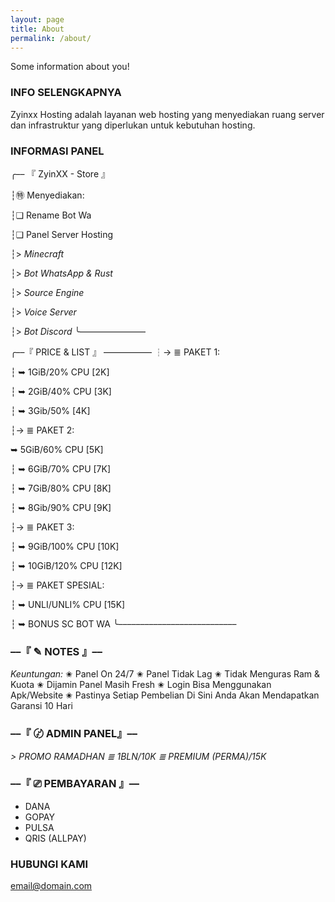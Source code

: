 ```yaml
---
layout: page
title: About
permalink: /about/
---
```


Some information about you!

### INFO SELENGKAPNYA

Zyinxx Hosting adalah layanan web hosting yang menyediakan ruang server dan infrastruktur yang diperlukan untuk kebutuhan hosting.

### INFORMASI PANEL
╭–– 『 ZyinXX - Store 』

┆㊕ Menyediakan:

┆❏ Rename Bot Wa

┆❏ Panel Server Hosting

┆> *Minecraft* 

┆> *Bot WhatsApp & Rust*

┆> *Source Engine*

┆> *Voice Server*

┆> *Bot Discord*
╰–––––––––––––––

╭––『 PRICE & LIST 』 –––––––––––
┆→ ≣ PAKET 1:

┆ ➥ 1GiB/20% CPU  [2K]

┆ ➥ 2GiB/40% CPU  [3K]

┆ ➥ 3Gib/50%      [4K]

┆→ ≣ PAKET 2:

 ➥ 5GiB/60% CPU [5K]

┆ ➥ 6GiB/70% CPU [7K]

┆ ➥ 7GiB/80% CPU [8K]

┆ ➥ 8Gib/90% CPU [9K]

┆→ ≣ PAKET 3:

┆ ➥ 9GiB/100% CPU [10K]

┆ ➥ 10GiB/120% CPU [12K]

┆→ ≣ PAKET SPESIAL:

┆ ➥ UNLI/UNLI% CPU [15K]

┆ ➥ BONUS SC BOT WA
╰–––––––––––––––––––––––––––
### ––『 ✎ NOTES 』––
*Keuntungan:*
✬ Panel On 24/7 
✬ Panel Tidak Lag
✬ Tidak Menguras Ram & Kuota
✬ Dijamin Panel Masih Fresh
✬ Login Bisa Menggunakan Apk/Website
✬ Pastinya Setiap Pembelian Di Sini Anda Akan Mendapatkan Garansi 10 Hari

### ––『 〄 ADMIN PANEL』––
*> PROMO RAMADHAN*
*≣ 1BLN/10K*
*≣ PREMIUM (PERMA)/15K*

### ––『 ⎚ PEMBAYARAN 』––
- DANA
- GOPAY
- PULSA
- QRIS (ALLPAY)
### HUBUNGI KAMI

[email@domain.com](mailto:email@domain.com)
